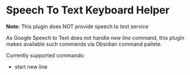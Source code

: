# Speech To Text Keyboard Helper

**Note:** This plugin does NOT provide speech to text service

As Google Speech to Text does not handle _new line_ command, this plugin makes available such commands via Obsidian command pallete.

Currently supported commands:
- start new line